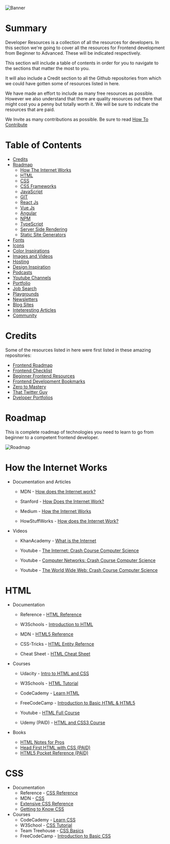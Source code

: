 ![Banner](/Img/Banner.jpg 'Banner')

# Summary

Developer Resources is a collection of all the resources for developers.
In this section we're going to cover all the resources for Frontend development from Beginner to Advanced. These will be indicated respectively.

This section will include a table of contents in order for you to navigate to the sections that matter the most to you.

It will also include a Credit section to all the Github repositories from which we could have gotten some of resources listed in here.

We have made an effort to include as many free resources as possible. However we also understand that there are quality resources out there that might cost you a penny but totally worth it.
We will be sure to indicate the resources that are paid.

We Invite as many contributions as possible.
Be sure to read [How To Contribute](CONTRIBUTING.MD)

# Table of Contents

- [Credits](#credits)
- [Roadmap](#roadmap)
  - [How The Internet Works](#how-the-internet-works)
  - [HTML](#html)
  - [CSS](#css)
  - [CSS Frameworks]()
  - [JavaScript]()
  - [GIT]()
  - [React Js]()
  - [Vue Js]()
  - [Angular]()
  - [NPM]()
  - [TypeScript]()
  - [Server Side Rendering]()
  - [Static Site Generators]()
- [Fonts]()
- [Icons]()
- [Color Inspirations]()
- [Images and Videos]()
- [Hosting]()
- [Design Inspiration]()
- [Podcasts]()
- [Youtube Channels]()
- [Portfolio]()
- [Job Search]()
- [Playgrounds]()
- [Newsletters]()
- [Blog Sites]()
- [Inteteresting Articles]()
- [Community]()

# Credits

Some of the resources listed in here were first listed in these amazing repositories:

- [Frontend Roadmap](https://github.com/kamranahmedse/developer-roadmap)
- [Frontend Checklist]()
- [Beginner Frontend Resources]()
- [Frontend Development Bookmarks]()
- [Zero to Mastery]()
- [That Twitter Guy]()
- [Dveloper Portfolios]()

# Roadmap

This is complete roadmap of technologies you need to learn to go from beginner to a competent frontend developer.

![Roadmap](/Img/frontend.png 'Roadmap')

# How the Internet Works

- Documentation and Articles
    - MDN - [How does the Internet work?](https://developer.mozilla.org/en-US/docs/Learn/Common_questions/How_does_the_Internet_work)

    - Stanford - [How Does the Internet Work?](https://web.stanford.edu/class/msande91si/www-spr04/readings/week1/InternetWhitepaper.htm)

    - Medium - [How the Internet Works](https://medium.com/@User3141592/how-does-the-internet-work-edc2e22e7eb8#:~:text=It%20is%20a%20network%20that,their%20source%20to%20their%20destination.)

    - HowStuffWorks - [How does the Internet Work?](https://computer.howstuffworks.com/internet/basics/internet.htm)
- Videos
    - KhanAcademy - [What is the Internet](https://www.khanacademy.org/computing/computers-and-internet/xcae6f4a7ff015e7d:the-internet/xcae6f4a7ff015e7d:introducing-the-internet/v/what-is-the-internet)

    - Youtube - [The Internet: Crash Course Computer Science](https://www.youtube.com/watch?v=AEaKrq3SpW8&list=PL8dPuuaLjXtNlUrzyH5r6jN9ulIgZBpdo&index=30&ab_channel=CrashCourse)

    - Youtube - [Computer Networks: Crash Course Computer Science](https://www.youtube.com/watch?v=3QhU9jd03a0&list=PL8dPuuaLjXtNlUrzyH5r6jN9ulIgZBpdo&index=29&ab_channel=CrashCourse)

    - Youtube - [The World Wide Web: Crash Course Computer Science](https://www.youtube.com/watch?v=guvsH5OFizE&list=PL8dPuuaLjXtNlUrzyH5r6jN9ulIgZBpdo&index=31&ab_channel=CrashCourse)

# HTML
- Documentation
    - Reference - [HTML Reference](https://htmlreference.io/)
    - W3Schools - [Introduction to HTML](https://www.w3schools.com/html/html_intro.asp)

    - MDN - [HTML5 Reference](https://developer.mozilla.org/en-US/docs/Web/HTML/Element)

    - CSS-Tricks - [HTML Entity Refernce](https://css-tricks.com/snippets/html/glyphs/)

    - Cheat Sheet - [HTML Cheat Sheet](https://websitesetup.org/html5-cheat-sheet/) 

- Courses
    - Udacity - [Intro to HTML and CSS](https://www.udacity.com/course/intro-to-html-and-css--ud001)
    - W3Schools - [HTML Tutorial](https://www.w3schools.com/html/)
    - CodeCademy - [Learn HTML](https://www.codecademy.com/learn/learn-html)
    - FreeCodeCamp - [Introduction to Basic HTML & HTML5](https://www.freecodecamp.org/learn/responsive-web-design/basic-html-and-html5/)

    - Youtube - [HTML Full Course](https://www.youtube.com/watch?v=pQN-pnXPaVg&ab_channel=freeCodeCamp.org)
    - Udemy (PAID) - [HTML and CSS3 Course](https://www.udemy.com/course/design-and-develop-a-killer-website-with-html5-and-css3/)
- Books
  - [HTML Notes for Pros](https://goalkicker.com/HTML5Book/HTML5NotesForProfessionals.pdf)
  - [Head First HTML with CSS (PAID)](https://www.amazon.com/Head-First-HTML-CSS-XHTML/dp/059610197X)
  - [HTML5 Pocket Reference (PAID)](https://www.amazon.com/HTML5-Pocket-Reference-Comprehensive-Indispensable/dp/1449363350)
  
# CSS
- Documentation 
  - Reference - [CSS Reference](https://cssreference.io/)
  - MDN - [CSS](https://developer.mozilla.org/en-US/docs/Web/CSS)
  - [Extensive CSS Reference](https://tympanus.net/codrops/css_reference/) 
  - [Getting to Know CSS](https://learn.shayhowe.com/html-css/getting-to-know-css/)
- Courses
    - CodeCademy - [Learn CSS](https://www.codecademy.com/learn/learn-css)
    - W3School - [CSS Tutorial](https://www.w3schools.com/css/)
    - Team Treehouse - [CSS Basics](https://teamtreehouse.com/library/css-basics)
    - FreeCodeCamp - [Introduction to Basic CSS](https://www.freecodecamp.org/learn/responsive-web-design/basic-css/)